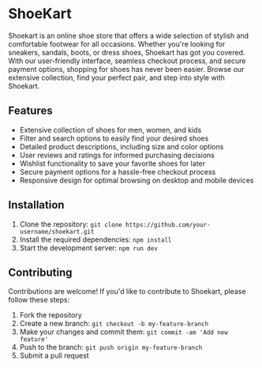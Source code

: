 # ShoeKart

Shoekart is an online shoe store that offers a wide selection of stylish and comfortable footwear for all occasions. Whether you're looking for sneakers, sandals, boots, or dress shoes, Shoekart has got you covered. With our user-friendly interface, seamless checkout process, and secure payment options, shopping for shoes has never been easier. Browse our extensive collection, find your perfect pair, and step into style with Shoekart.

## Features

- Extensive collection of shoes for men, women, and kids
- Filter and search options to easily find your desired shoes
- Detailed product descriptions, including size and color options
- User reviews and ratings for informed purchasing decisions
- Wishlist functionality to save your favorite shoes for later
- Secure payment options for a hassle-free checkout process
- Responsive design for optimal browsing on desktop and mobile devices

## Installation

1. Clone the repository: `git clone https://github.com/your-username/shoekart.git`
2. Install the required dependencies: `npm install`
3. Start the development server: `npm run dev`

## Contributing

Contributions are welcome! If you'd like to contribute to Shoekart, please follow these steps:

1. Fork the repository
2. Create a new branch: `git checkout -b my-feature-branch`
3. Make your changes and commit them: `git commit -am 'Add new feature'`
4. Push to the branch: `git push origin my-feature-branch`
5. Submit a pull request

